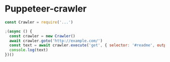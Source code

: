 # Puppeteer-crawler

<!--
[![build status](https://img.shields.io/travis/imcuttle/puppeteer-crawler/master.svg?style=flat-square)](https://travis-ci.org/imcuttle/puppeteer-crawler)
[![Test coverage](https://img.shields.io/codecov/c/github/imcuttle/puppeteer-crawler.svg?style=flat-square)](https://codecov.io/github/imcuttle/puppeteer-crawler?branch=master)
[![NPM version](https://img.shields.io/npm/v/puppeteer-crawler.svg?style=flat-square)](https://www.npmjs.com/package/puppeteer-crawler)
[![NPM Downloads](https://img.shields.io/npm/dm/puppeteer-crawler.svg?style=flat-square&maxAge=43200)](https://www.npmjs.com/package/puppeteer-crawler)
-->

```javascript
const Crawler = require('...')

;(async () {
  const crawler = new Crawler()
  await crawler.goto('http://example.com/')
  const text = await crawler.execute('get', { selector: '#readme', outputAttr: 'innerText' })
  console.log(text)
})()
```
